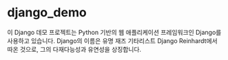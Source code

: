 # django_demo
이 Django 데모 프로젝트는 Python 기반의 웹 애플리케이션 프레임워크인 Django를 사용하고 있습니다. 
Django의 이름은 유명 재즈 기타리스트 Django Reinhardt에서 따온 것으로, 그의 다재다능성과 유연성을 상징합니다.

